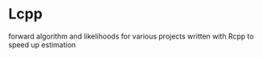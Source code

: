 # Lcpp
forward algorithm and likelihoods for various projects written with Rcpp to speed up estimation
